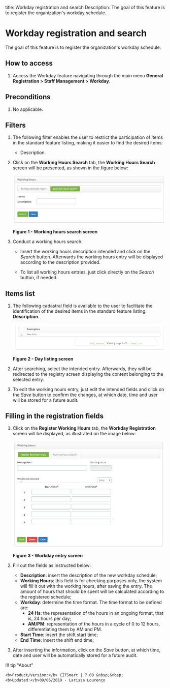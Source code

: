 title: Workday registration and search
Description: The goal of this feature is to register the organization's workday schedule.
# Workday registration and search

The goal of this feature is to register the organization's workday schedule.

How to access
------------------

1. Access the Workday feature navigating through the main menu **General Registration > Staff Management > Workday**.

Preconditions
--------------

1. No applicable.

Filters
---------

1. The following filter enables the user to restrict the participation of items in the standard feature listing, making it easier 
to find the desired items:

    - Description.
    
2. Click on the **Working Hours Search** tab, the **Working Hours Search** screen will be presented, as shown in the figure below:

    ![Work](images/workday.img1.jpg)
    
    **Figure 1 - Working hours search screen**
    
3. Conduct a working hours search:

    - Insert the working hours description intended and click on the *Search* button. Afterwards the working hours entry will be 
    displayed according to the description provided.
    
    - To list all working hours entries, just click directly on the *Search* button, if needed.
    
Items list
-------------------

1. The following cadastral field is available to the user to facilitate the identification of the desired items in the standard 
feature listing: **Description**.

    ![Listing](images/workday.img2.jpg)
    
    **Figure 2 - Day listing screen**
    
2. After searching, select the intended entry. Afterwards, they will be redirected to the registry screen displaying the content 
belonging to the selected entry.

3. To edit the working hours entry, just edit the intended fields and click on the *Save* button to confirm the changes, at which 
date, time and user will be stored for a future audit.

Filling in the registration fields
-------------------------------------

1. Click on the **Register Working Hours** tab, the **Workday Registration** screen will be displayed, as illustrated on the image 
below:

    ![Entry](images/workday.img3.jpg)
    
    **Figure 3 - Workday entry screen**
    
2. Fill out the fields as instructed below:

    - **Description**: insert the description of the new workday schedule;
    - **Working Hours**: this field is for checking purposes only, the system will fill it out with the working hours, after saving 
    the entry. The amount of hours that should be spent will be calculated according to the registered schedule;
    - **Workday**: determine the time format. The time format to be defined are:
        - **24 Hs**: the representation of the hours in an ongoing format, that is, 24 hours per day;
        - **AM/PM**: representation of the hours in a cycle of 0 to 12 hours, differentiating them by AM and PM.
    - **Start Time**: insert the shift start time;
    - **End Time**: insert the shift end time;
    
3. After inserting the information, click on the *Save* button, at which time, date and user will be automatically stored for a 
future audit.

!!! tip "About"

    <b>Product/Version:</b> CITSmart | 7.00 &nbsp;&nbsp;
    <b>Updated:</b>09/06/2019 - Larissa Lourenço
